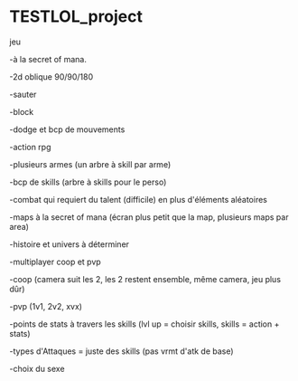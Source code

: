 TESTLOL_project
===============

jeu

-à la secret of mana.

-2d oblique 90/90/180

-sauter

-block

-dodge et bcp de mouvements

-action rpg

-plusieurs armes (un arbre à skill par arme)

-bcp de skills (arbre à skills pour le perso)

-combat qui requiert du talent (difficile) en plus d'éléments aléatoires

-maps à la secret of mana (écran plus petit que la map, plusieurs maps par area)

-histoire et univers à déterminer

-multiplayer coop et pvp

-coop (camera suit les 2, les 2 restent ensemble, même camera, jeu plus dûr)

-pvp (1v1, 2v2, xvx)

-points de stats à travers les skills (lvl up = choisir skills, skills = action + stats)

-types d'Attaques = juste des skills (pas vrmt d'atk de base)

-choix du sexe
